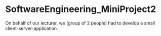 # SoftwareEngineering_MiniProject2
On behalf of our lecturer, we (group of 2 people) had to develop a small client-server-application.

